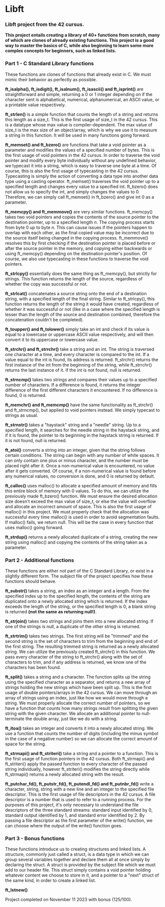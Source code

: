 # Libft
### Libft project from the 42 cursus.

**This project entails creating a library of 40+ functions from scratch, many of which are clones of already existing functions. This project is a good way to master the basics of C, while also beginning to learn some more complex concepts for beginners, such as linked lists.**

### Part 1 - C Standard Library functions

These functions are clones of functions that already exist in C. We must mimic their behavior as perfectly as possible.

**ft_isalpha(), ft_isdigit(), ft_isalnum(), ft_isascii() and ft_isprint()** are straightforward and simple, returning a 0 or 1 integer depending on if the character sent is alphabetical, numerical, alphanumerical, an ASCII value, or a printable value respectively.

**ft_strlen()** is a simple function that counts the length of a string and returns this length as a size_t. This is the first usage of size_t in the 42 cursus. This is a datatype whose max value is compiler-dependent. The max value of size_t is the max size of an object/array, which is why we use it to measure a string in this function. It will be used in many functions going forward.

**ft_memset() and ft_bzero()** are functions that take a void pointer as a parameter and modifies the values of a specified number of bytes. This is the first usage of void pointers in the 42 cursus. In order to traverse the void pointer and modify every byte individually without any undefined behavior, we typecast it into a string, which is easy to traverse one byte at a time. Of course, this is also the first usage of typecasting in the 42 cursus. Typecasting is simply the action of converting a data type into another data type using a casting operator. ft_memset() traverses the void pointer up to a specified length and changes every value to a specified int. ft_bzero() does not allow us to specify the int, and simply changes the values to 0. Therefore, we can simply call ft_memset() in ft_bzero() and give int 0 as a parameter.

**ft_memcpy() and ft_memmove()** are very similar functions. ft_memcpy() takes two void pointers and copies the contents of the source pointer to the destination pointer, up to a specified length _n_. The copying process starts from byte 0 up to byte _n_. This can cause issues if the pointers happen to overlap with each other, as the final copied value may be incorrect due to the source itself being changed in the copying process. ft_memmove() resolves this by first checking if the destination pointer is placed before or after the source pointer in the memory, and copying either backwards or using ft_memcpy() depending on the destination pointer's position. Of course, we also use typecasting in these functions to traverse the void pointers.

**ft_strlcpy()** essentially does the same thing as ft_memcpy(), but strictly for strings. This function returns the length of the source, regardless of whether the copy was successful or not.

**ft_strlcat()** concatenates a source string onto the end of a destination string, with a specified length of the final string. Similar to ft_strlcpy(), this function returns the length of the string it would have created, regardless of whether it was successful or not (like in a case where the specified length is lesser than the length of the source and destination combined, therefore the concatenation couldn't be completed).

**ft_toupper() and ft_tolower()** simply take an int and check if its value is equal to a lowercase or uppercase ASCII value respectively, and will then convert it to its uppercase or lowercase value.

**ft_strchr() and ft_strrchr()** take a string and an int. The string is traversed one character at a time, and every character is compared to the int. If a value equal to the int is found, its address is returned. ft_strchr() returns the first instance of the int from the beginning of the string, while ft_strrchr() returns the last instance of it. If the int is not found, null is returned.

**ft_strncmp()** takes two strings and compares their values up to a specified number of characters. If a difference is found, it returns the integer difference of the first different characters it encountered. If no difference is found, 0 is returned.

**ft_memchr() and ft_memcmp()** have the same functionality as ft_strchr() and ft_strncmp(), but applied to void pointers instead. We simply typecast to strings as usual.

**ft_strnstr()** takes a "haystack" string and a "needle" string. Up to a specified length, it searches for the needle string in the haystack string, and if it is found, the pointer to its beginning in the haystack string is returned. If it is not found, null is returned.

**ft_atoi()** converts a string into an integer, given that the string follows certain conditions. The string can begin with any number of white spaces. It can only contain one plus or minus character, and the number must be placed right after it. Once a non-numerical value is encountered, no value after it gets converted. Of course, if a non-numerical value is found before any numerical values, no conversion is done, and 0 is returned by default.

**ft_calloc()** uses malloc() to allocate a specified amount of memory and fills this entire block of memory with 0 values. To do this, we can utilize the previously made ft_bzero() function. We must ensure the desired allocation size doesn't exceed the max value of size_t, or else the value will overflow and allocate an incorrect amount of space. This is also the first usage of malloc() in this project. We must properly check that the allocation was successful every time malloc() is used in order to avoid segmentation faults. If malloc() fails, we return null. This will be the case in every function that uses malloc() going forward.

**ft_strdup()** returns a newly allocated duplicate of a string, creating the new string using malloc() and copying the contents of the string taken as a parameter.

### Part 2 - Additional functions

These functions are either not part of the C Standard Library, or exist in a slightly different form. The subject file of the project specifies how these functions should behave.

**ft_substr()** takes a string, an index as an integer and a length. From the specified index up to the specified length, the contents of the string are duplicated onto a newly allocated string which is returned. If the index exceeds the length of the string, or the specified length is 0, a blank string is returned **(not the same as returning null!)**.

**ft_strjoin()** takes two strings and joins them into a new allocated string. If one of the strings is null, a duplicate of the other string is returned.

**ft_strtrim()** takes two strings. The first string will be "trimmed" and the second string is the set of characters to trim from the beginning and end of the first string. The resulting trimmed string is returned as a newly allocated string. We can utilize the previously created ft_strchr() in this function. We pass every character of the string to ft_strchr() along with the set of characters to trim, and if any address is returned, we know one of the characters has been found.

**ft_split()** takes a string and a character. The function splits up the string using the specified character as a separator, and returns a new array of strings holding the new strings which have been split up. This is the first usage of double pointers/arrays in the 42 cursus. We can move through an array of strings using an index, just like how we would move through a string. We must properly allocate the correct number of pointers, so we have a function that counts how many strings result from splitting the given string with the given character. We allocate an additional pointer to null-terminate the double array, just like we do with a string.

**ft_itoa()** takes an integer and converts it into a newly allocated string. We use a function that counts the number of digits (including the minus symbol in the case of a negative number) so we can allocate the correct amount of space for the string.

**ft_strmapi() and ft_striteri()** take a string and a pointer to a function. This is the first usage of function pointers in the 42 cursus. Both ft_strmapi() and ft_striteri() apply the passed function to every character of the passed string individually, however ft_striteri() modifies the string directly while ft_strmapi() returns a newly allocated string with the result.

**ft_putchar_fd(), ft_putstr_fd(), ft_putendl_fd() and ft_putnbr_fd()** write a character, string, string with a new line and an integer to the specified file descriptor. This is the first usage of file descriptors in the 42 cursus. A file descriptor is a number that is used to refer to a running process. For the purposes of this project, it's only necessary to understand the file descriptors of the three standard streams: standard input identified by 0, standard output identified by 1, and standard error identified by 2. By passing a file descriptor as the first parameter of the write() function, we can choose where the output of the write() function goes.

### Part 3 - Bonus functions

These functions introduce us to creating structures and linked lists. A structure, commonly just called a struct, is a data type in which we can group several variables together and declare them all at once simply by declaring the struct. A struct is provided by the subject file which we must add to our header file. This struct simply contains a void pointer holding whatever content we choose to store in it, and a pointer to a "next" struct of the same kind, in order to create a linked list.

**ft_lstnew()**

Project completed on November 11 2023 with bonus (125/100).
